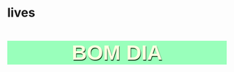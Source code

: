 # lives

<pre
style="
font-size: 3rem;
background-color: #99ffbb;
color: lightyellow;
text-transform: uppercase;
text-align: center;
font-weight: bold;
font-family: Finger Paint, sans-serif;
text-shadow: 1px 2px 1px rgb(0, 33 , 0, 90%);
"
>
BOM DIA
</pre>